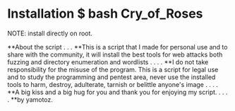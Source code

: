 Installation
$ bash Cry_of_Roses
===============================
NOTE: install directly on root.

**About the script
.
.
.
**This is a script that I made for personal use and to share with the community, it will install the best tools for
web attacks both fuzzing and directory enumeration and wordlists
.
.
.
.
**I do not take responsibility for the misuse of the program. This is a script for legal use and to study the programming and pentest area, never use the installed tools to harm, destroy, adulterate, tarnish or belittle anyone's image
.
.
.
.
**A big kiss and a big hug for you and thank you for enjoying my script.
.
.
.
.
**by yamotoz.